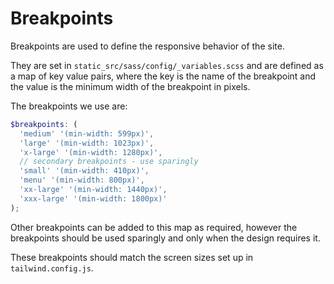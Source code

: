# Breakpoints

Breakpoints are used to define the responsive behavior of the site.

They are set in `static_src/sass/config/_variables.scss` and are defined as a map of key value pairs, where the key is the name of the breakpoint and the value is the minimum width of the breakpoint in pixels.

The breakpoints we use are:

```scss
$breakpoints: (
  'medium' '(min-width: 599px)',
  'large' '(min-width: 1023px)',
  'x-large' '(min-width: 1280px)',
  // secondary breakpoints - use sparingly
  'small' '(min-width: 410px)',
  'menu' '(min-width: 800px)',
  'xx-large' '(min-width: 1440px)',
  'xxx-large' '(min-width: 1800px)'
);
```

Other breakpoints can be added to this map as required, however the breakpoints should be used sparingly and only when the design requires it.

These breakpoints should match the screen sizes set up in `tailwind.config.js`.
